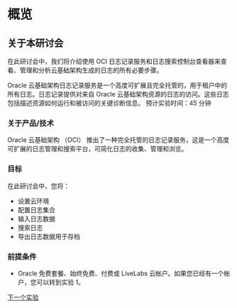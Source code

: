 # 概览

## 关于本研讨会

在此研讨会中，我们将介绍使用 OCI 日志记录服务和日志搜索控制台查看器来查看、管理和分析云基础架构生成的日志的所有必要步骤。

Oracle 云基础架构日志记录服务是一个高度可扩展且完全托管的，用于租户中的所有日志。日志记录提供对来自 Oracle 云基础架构资源的日志的访问。这些日志包括描述资源如何运行和被访问的关键诊断信息。
预计实验时间：45 分钟

### 关于产品/技术
Oracle 云基础架构 （OCI） 推出了一种完全托管的日志记录服务，这是一个高度可扩展的日志管理和搜索平台，可简化日志的收集、管理和浏览。


### 目标

在此研讨会中，您将：
* 设置云环境
* 配置日志集合
* 输入日志数据
* 搜索日志
* 导出日志数据用于存档

### 前提条件

* Oracle 免费套餐、始终免费、付费或 LiveLabs 云帐户。如果您已经有一个帐户，您可以转到实验 1。

[下一个实验](../setup/setup.md)
